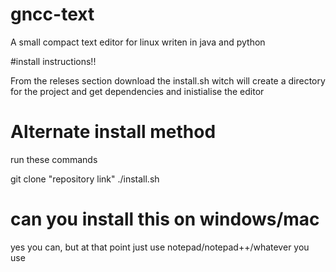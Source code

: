 # gncc-text
A small compact text editor for linux writen in java and python

#install instructions!!

From the releses section download the install.sh
witch will create a directory for the project and get dependencies and inistialise the editor

# Alternate install method

run these commands

git clone "repository link"
./install.sh

# can you install this on windows/mac

yes you can, but at that point just use notepad/notepad++/whatever you use
